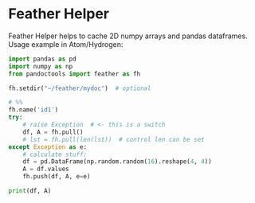 # Feather Helper

Feather Helper helps to cache 2D numpy arrays and pandas dataframes. Usage example in Atom/Hydrogen:

```py
import pandas as pd
import numpy as np
from pandoctools import feather as fh

fh.setdir("~/feather/mydoc")  # optional

# %%
fh.name('id1')
try:
    # raise Exception  # <- this is a switch
    df, A = fh.pull()
    # lst = fh.pull(len(lst))  # control len can be set
except Exception as e:
    # calculate stuff:
    df = pd.DataFrame(np.random.random(16).reshape(4, 4))
    A = df.values
    fh.push(df, A, e=e)

print(df, A)
```
